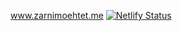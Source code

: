 www.zarnimoehtet.me
[![Netlify Status](https://api.netlify.com/api/v1/badges/0b7dacce-4eec-475e-a5d4-8d192321e624/deploy-status)](https://app.netlify.com/sites/zarnimoehtet/deploys)
